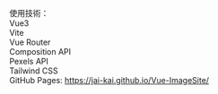 使用技術：  
Vue3  
Vite  
Vue Router  
Composition API  
Pexels API  
Tailwind CSS  
GitHub Pages: https://jai-kai.github.io/Vue-ImageSite/
